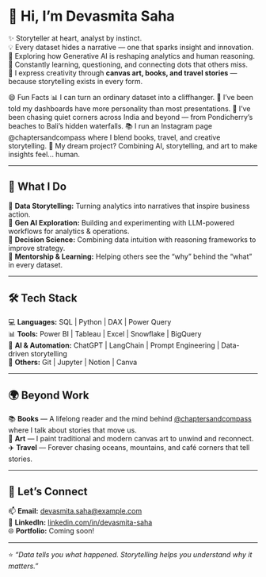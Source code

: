 # 👋 Hi, I’m Devasmita Saha  

✨ Storyteller at heart, analyst by instinct.  
💡 Every dataset hides a narrative — one that sparks insight and innovation.  
🧠 Exploring how Generative AI is reshaping analytics and human reasoning.  
📝 Constantly learning, questioning, and connecting dots that others miss.  
🎨 I express creativity through **canvas art, books, and travel stories** — because storytelling exists in every form.  

😄 Fun Facts
📊 I can turn an ordinary dataset into a cliffhanger.
🎨 I’ve been told my dashboards have more personality than most presentations.
🌊 I’ve been chasing quiet corners across India and beyond — from Pondicherry’s beaches to Bali’s hidden waterfalls.
📚 I run an Instagram page @chaptersandcompass where I blend books, travel, and creative storytelling.
🤖 My dream project? Combining AI, storytelling, and art to make insights feel... human.

---

## 🧩 What I Do  
🔹 **Data Storytelling:** Turning analytics into narratives that inspire business action.  
🔹 **Gen AI Exploration:** Building and experimenting with LLM-powered workflows for analytics & operations.  
🔹 **Decision Science:** Combining data intuition with reasoning frameworks to improve strategy.  
🔹 **Mentorship & Learning:** Helping others see the “why” behind the “what” in every dataset.  

---

## 🛠️ Tech Stack  
💻 **Languages:** SQL | Python | DAX | Power Query  
📊 **Tools:** Power BI | Tableau | Excel | Snowflake | BigQuery  
🤖 **AI & Automation:** ChatGPT | LangChain | Prompt Engineering | Data-driven storytelling  
🧰 **Others:** Git | Jupyter | Notion | Canva  

---

## 🌍 Beyond Work  
📚 **Books** — A lifelong reader and the mind behind [@chaptersandcompass](https://www.instagram.com/chaptersandcompass) where I talk about stories that move us.  
🎨 **Art** — I paint traditional and modern canvas art to unwind and reconnect.  
✈️ **Travel** — Forever chasing oceans, mountains, and café corners that tell stories.  

---

## 💬 Let’s Connect  
📫 **Email:** [devasmita.saha@example.com](mailto:devasmita.saha@example.com)  
💼 **LinkedIn:** [linkedin.com/in/devasmita-saha](https://www.linkedin.com/in/devasmita-saha)  
🌐 **Portfolio:** Coming soon!  

---

⭐ *“Data tells you what happened. Storytelling helps you understand why it matters.”*
